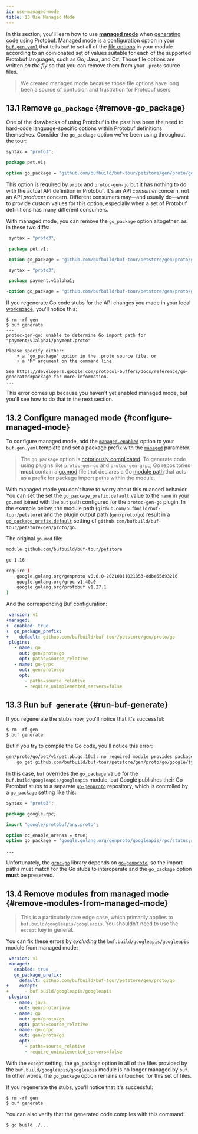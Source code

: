 ```yaml
---
id: use-managed-mode
title: 13 Use Managed Mode
---
```


In this section, you'll learn how to use [**managed mode**](../generate/managed-mode.md) when
[generating code](generate-code.md) using Protobuf. Managed mode is a configuration option in your
[`buf.gen.yaml`](../configuration/v1/buf-gen-yaml.md) that tells `buf` to set all of the [file
options] in your module according to an opinionated set of values suitable for each of the
supported Protobuf languages, such as Go, Java, and C#. Those file options are written *on the fly*
so that you can remove them from your `.proto` source files.

> We created managed mode because those file options have long been a source of confusion and
> frustration for Protobuf users.

## 13.1 Remove `go_package` {#remove-go_package}

One of the drawbacks of using Protobuf in the past has been the need to hard-code language-specific
options within Protobuf definitions themselves. Consider the `go_package` option we've been using
throughout the tour:

```protobuf title="petapis/pet/v1/pet.proto" {5}
syntax = "proto3";

package pet.v1;

option go_package = "github.com/bufbuild/buf-tour/petstore/gen/proto/go/pet/v1;petv1";
```

This option is required by `proto` and `protoc-gen-go` but it has nothing to do with the actual
API definition in Protobuf. It's an API *consumer* concern, not an API *producer* concern.
Different consumers may—and usually do—want to provide custom values for this option, especially
when a set of Protobuf definitions has many different consumers.

With managed mode, you can remove the `go_package` option altogether, as in these two diffs:

```protobuf title="petapis/pet/v1/pet.proto" {5}
 syntax = "proto3";

 package pet.v1;

-option go_package = "github.com/bufbuild/buf-tour/petstore/gen/proto/go/pet/v1;petv1";
```

```protobuf title="paymentapis/payment/v1alpha1/payment.proto" {5}
 syntax = "proto3";

 package payment.v1alpha1;

-option go_package = "github.com/bufbuild/buf-tour/petstore/gen/proto/go/payment/v1alpha1;paymentv1alpha1";
```

If you regenerate Go code stubs for the API changes you made in your local
[workspace](/reference/workspaces.md), you'll notice this:

```terminal
$ rm -rf gen
$ buf generate
---
protoc-gen-go: unable to determine Go import path for "payment/v1alpha1/payment.proto"

Please specify either:
	• a "go_package" option in the .proto source file, or
	• a "M" argument on the command line.

See https://developers.google.com/protocol-buffers/docs/reference/go-generated#package for more information.
...
```

This error comes up because you haven't yet enabled managed mode, but you'll see how to do that in
the next section.

## 13.2 Configure managed mode {#configure-managed-mode}

To configure managed mode, add the [`managed.enabled`](/configuration/v1/buf-gen-yaml#enabled)
option to your `buf.gen.yaml` template and set a package prefix with the
[`managed`](/configuration/v1/buf-gen-yaml#go_package_prefix) parameter.

> The `go_package` option is [notoriously complicated][go_prefix]. To generate code using plugins
> like `protoc-gen-go` and `protoc-gen-grpc`, Go repositories **must** contain a [go.mod][go.mod]
> file that declares a Go [module path][path] that acts as a prefix for package import paths within
> the module.


With managed mode you don't have to worry about this nuanced behavior. You can set the
set the `go_package_prefix.default` value to the `name` in your `go.mod` joined with the `out` path
configured for the `protoc-gen-go` plugin. In the example below, the module path
(`github.com/bufbuild/buf-tour/petstore`) and the plugin output path (`gen/proto/go`) result in a
[`go_package_prefix.default`](/configuration/v1/buf-gen-yaml#default) setting of
`github.com/bufbuild/buf-tour/petstore/gen/proto/go`.

The original `go.mod` file:

```sh title="go.mod" {1}
module github.com/bufbuild/buf-tour/petstore

go 1.16

require (
	google.golang.org/genproto v0.0.0-20210811021853-ddbe55d93216
	google.golang.org/grpc v1.40.0
	google.golang.org/protobuf v1.27.1
)
```

And the corresponding Buf configuration:

```yaml title="buf.gen.yaml" {2-5,8,11}
 version: v1
+managed:
+  enabled: true
+  go_package_prefix:
+    default: github.com/bufbuild/buf-tour/petstore/gen/proto/go
 plugins:
   - name: go
     out: gen/proto/go
     opt: paths=source_relative
   - name: go-grpc
     out: gen/proto/go
     opt:
       - paths=source_relative
       - require_unimplemented_servers=false
```

## 13.3 Run `buf generate` {#run-buf-generate}

If you regenerate the stubs now, you'll notice that it's successful:

```terminal
$ rm -rf gen
$ buf generate
```

But if you try to compile the Go code, you'll notice this error:

```sh
gen/proto/go/pet/v1/pet.pb.go:10:2: no required module provides package github.com/bufbuild/buf-tour/petstore/gen/proto/go/google/type; to add it:
	go get github.com/bufbuild/buf-tour/petstore/gen/proto/go/google/type
```

In this case, `buf` overrides the `go_package` value for the `buf.build/googleapis/googleapis`
module, but Google publishes their Go Protobuf stubs to a separate
[`go-genproto`][go-genproto]
repository, which is controlled by a `go_package` setting like this:

```protobuf title="google/rpc/status.proto" {8}
syntax = "proto3";

package google.rpc;

import "google/protobuf/any.proto";

option cc_enable_arenas = true;
option go_package = "google.golang.org/genproto/googleapis/rpc/status;status";

...
```

Unfortunately, the [`grpc-go`][grpc-go] library depends on [`go-genproto`][go-genproto],
so the import paths must match for the Go stubs to interoperate and the `go_package` option
**must** be preserved.

## 13.4 Remove modules from managed mode {#remove-modules-from-managed-mode}

> This is a particularly rare edge case, which primarily applies to
> `buf.build/googleapis/googleapis`. You shouldn't need to use the `except` key in general.

You can fix these errors by _excluding_ the `buf.build/googleapis/googleapis` module from
managed mode:

```yaml title="buf.gen.yaml" {6-7}
 version: v1
 managed:
   enabled: true
   go_package_prefix:
     default: github.com/bufbuild/buf-tour/petstore/gen/proto/go
+    except:
+      - buf.build/googleapis/googleapis
 plugins:
   - name: java
     out: gen/proto/java
   - name: go
     out: gen/proto/go
     opt: paths=source_relative
   - name: go-grpc
     out: gen/proto/go
     opt:
       - paths=source_relative
       - require_unimplemented_servers=false
```

With the `except` setting, the `go_package` option in all of the files provided by the
`buf.build/googleapis/googleapis` module is no longer managed by `buf`. In other words, the
`go_package` option remains untouched for this set of files.

If you regenerate the stubs, you'll notice that it's successful:

```terminal
$ rm -rf gen
$ buf generate
```

You can also verify that the generated code compiles with this command:

```terminal
$ go build ./...
```

[file options]: https://developers.google.com/protocol-buffers/docs/proto3#options
[go.mod]: https://golang.org/ref/mod#go-mod-file
[go_prefix]: https://developers.google.com/protocol-buffers/docs/reference/go-generated#package
[go-genproto]: https://github.com/googleapis/go-genproto
[grpc-go]: https://github.com/grpc/grpc-go
[path]: https://golang.org/ref/mod#glos-module-path
